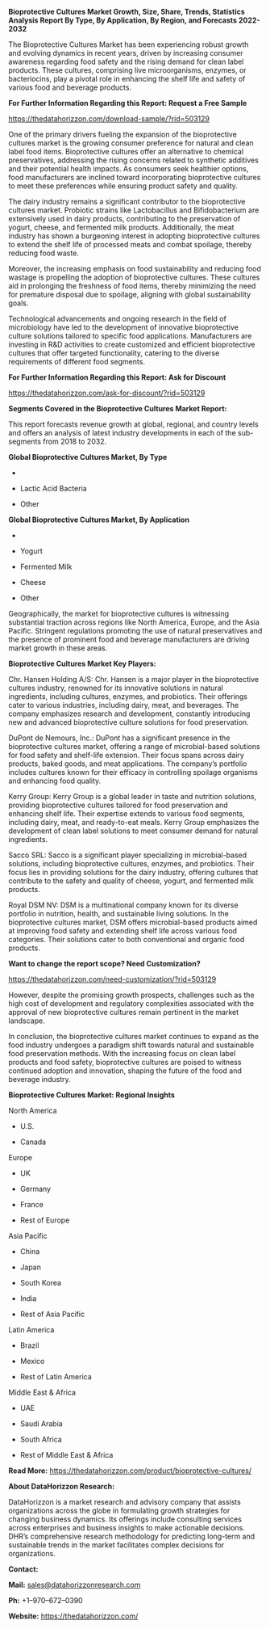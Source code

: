 **Bioprotective Cultures Market Growth, Size, Share, Trends, Statistics
Analysis Report By Type, By Application, By Region, and Forecasts
2022-2032**

The Bioprotective Cultures Market has been experiencing robust growth
and evolving dynamics in recent years, driven by increasing consumer
awareness regarding food safety and the rising demand for clean label
products. These cultures, comprising live microorganisms, enzymes, or
bacteriocins, play a pivotal role in enhancing the shelf life and safety
of various food and beverage products.

**For Further Information Regarding this Report: Request a Free Sample**

<https://thedatahorizzon.com/download-sample/?rid=503129>

One of the primary drivers fueling the expansion of the bioprotective
cultures market is the growing consumer preference for natural and clean
label food items. Bioprotective cultures offer an alternative to
chemical preservatives, addressing the rising concerns related to
synthetic additives and their potential health impacts. As consumers
seek healthier options, food manufacturers are inclined toward
incorporating bioprotective cultures to meet these preferences while
ensuring product safety and quality.

The dairy industry remains a significant contributor to the
bioprotective cultures market. Probiotic strains like Lactobacillus and
Bifidobacterium are extensively used in dairy products, contributing to
the preservation of yogurt, cheese, and fermented milk products.
Additionally, the meat industry has shown a burgeoning interest in
adopting bioprotective cultures to extend the shelf life of processed
meats and combat spoilage, thereby reducing food waste.

Moreover, the increasing emphasis on food sustainability and reducing
food wastage is propelling the adoption of bioprotective cultures. These
cultures aid in prolonging the freshness of food items, thereby
minimizing the need for premature disposal due to spoilage, aligning
with global sustainability goals.

Technological advancements and ongoing research in the field of
microbiology have led to the development of innovative bioprotective
culture solutions tailored to specific food applications. Manufacturers
are investing in R&D activities to create customized and efficient
bioprotective cultures that offer targeted functionality, catering to
the diverse requirements of different food segments.

**For Further Information Regarding this Report: Ask for Discount**

<https://thedatahorizzon.com/ask-for-discount/?rid=503129>

**Segments Covered in the Bioprotective Cultures Market Report:**

This report forecasts revenue growth at global, regional, and country
levels and offers an analysis of latest industry developments in each of
the sub-segments from 2018 to 2032.

**Global Bioprotective Cultures Market, By Type**

-   

-   Lactic Acid Bacteria

-   Other

**Global Bioprotective Cultures Market, By Application**

-   

-   Yogurt

-   Fermented Milk

-   Cheese

-   Other

Geographically, the market for bioprotective cultures is witnessing
substantial traction across regions like North America, Europe, and the
Asia Pacific. Stringent regulations promoting the use of natural
preservatives and the presence of prominent food and beverage
manufacturers are driving market growth in these areas.

**Bioprotective Cultures Market Key Players:**

Chr. Hansen Holding A/S: Chr. Hansen is a major player in the
bioprotective cultures industry, renowned for its innovative solutions
in natural ingredients, including cultures, enzymes, and probiotics.
Their offerings cater to various industries, including dairy, meat, and
beverages. The company emphasizes research and development, constantly
introducing new and advanced bioprotective culture solutions for food
preservation.

DuPont de Nemours, Inc.: DuPont has a significant presence in the
bioprotective cultures market, offering a range of microbial-based
solutions for food safety and shelf-life extension. Their focus spans
across dairy products, baked goods, and meat applications. The company’s
portfolio includes cultures known for their efficacy in controlling
spoilage organisms and enhancing food quality.

Kerry Group: Kerry Group is a global leader in taste and nutrition
solutions, providing bioprotective cultures tailored for food
preservation and enhancing shelf life. Their expertise extends to
various food segments, including dairy, meat, and ready-to-eat meals.
Kerry Group emphasizes the development of clean label solutions to meet
consumer demand for natural ingredients.

Sacco SRL: Sacco is a significant player specializing in microbial-based
solutions, including bioprotective cultures, enzymes, and probiotics.
Their focus lies in providing solutions for the dairy industry, offering
cultures that contribute to the safety and quality of cheese, yogurt,
and fermented milk products.

Royal DSM NV: DSM is a multinational company known for its diverse
portfolio in nutrition, health, and sustainable living solutions. In the
bioprotective cultures market, DSM offers microbial-based products aimed
at improving food safety and extending shelf life across various food
categories. Their solutions cater to both conventional and organic food
products.

**Want to change the report scope? Need Customization?**

<https://thedatahorizzon.com/need-customization/?rid=503129>

However, despite the promising growth prospects, challenges such as the
high cost of development and regulatory complexities associated with the
approval of new bioprotective cultures remain pertinent in the market
landscape.

In conclusion, the bioprotective cultures market continues to expand as
the food industry undergoes a paradigm shift towards natural and
sustainable food preservation methods. With the increasing focus on
clean label products and food safety, bioprotective cultures are poised
to witness continued adoption and innovation, shaping the future of the
food and beverage industry.

**Bioprotective Cultures Market: Regional Insights**

North America

-   U.S.

-   Canada

Europe

-   UK

-   Germany

-   France

-   Rest of Europe

Asia Pacific

-   China

-   Japan

-   South Korea

-   India

-   Rest of Asia Pacific

Latin America

-   Brazil

-   Mexico

-   Rest of Latin America

Middle East & Africa

-   UAE

-   Saudi Arabia

-   South Africa

-   Rest of Middle East & Africa

**Read More:**
<https://thedatahorizzon.com/product/bioprotective-cultures/>

**About DataHorizzon Research:**

DataHorizzon is a market research and advisory company that assists
organizations across the globe in formulating growth strategies for
changing business dynamics. Its offerings include consulting services
across enterprises and business insights to make actionable decisions.
DHR’s comprehensive research methodology for predicting long-term and
sustainable trends in the market facilitates complex decisions for
organizations.

**Contact:**

**Mail:** <sales@datahorizzonresearch.com>

**Ph:** +1–970–672–0390

**Website:** <https://thedatahorizzon.com/>
